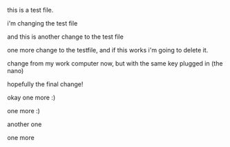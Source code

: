 this is a test file.

i'm changing the test file

and this is another change to the test file

one more change to the testfile, and if this works i'm going to delete it.

change from my work computer now, but with the same key plugged in (the nano)

hopefully the final change!

okay one more :) 

one more :) 

another one

one more
